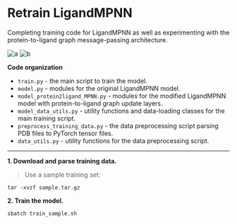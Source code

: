# Retrain LigandMPNN
Completing training code for LigandMPNN as well as experimenting with the protein-to-ligand graph message-passing architecture.

![a](https://github.com/user-attachments/assets/f6406514-647f-4d87-8bc1-62cd2c9e3b8e)
![b](https://github.com/user-attachments/assets/e644481a-ff67-4cb9-8169-0a8835a7030f)

**Code organization**
* `train.py` - the main script to train the model.
* `model.py` - modules for the original LigandMPNN model.
* `model_protein2ligand_MPNN.py` - modules for the modified LigandMPNN model with protein-to-ligand graph update layers.
* `model_data_utils.py` - utility functions and data-loading classes for the main training script.
* `preprocess_training_data.py` - the data preprocessing script parsing PDB files to PyTorch tensor files.
* `data_utils.py` - utility functions for the data preprocessing script.

-----------------------------------------------------------------------------------------------------
**1. Download and parse training data.**

>Use a sample training set:

`tar -xvzf sample.tar.gz`

**2. Train the model.**

`sbatch train_sample.sh`

